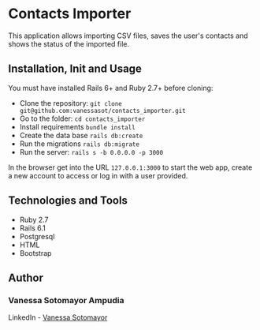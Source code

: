 # Contacts Importer
This application allows importing CSV files, saves the user's contacts and shows the status of the imported file.

## Installation, Init and Usage
You must have installed Rails 6+ and Ruby 2.7+ before cloning:

* Clone the repository: `git clone git@github.com:vanessasot/contacts_importer.git`
* Go to the folder: `cd contacts_importer`
* Install requirements `bundle install`
* Create the data base `rails db:create`
* Run the migrations `rails db:migrate`
* Run the server: `rails s -b 0.0.0.0 -p 3000`

In the browser get into the URL `127.0.0.1:3000` to start the web app, create a new account to access or log in with a user provided.

## Technologies and Tools
- Ruby 2.7
- Rails 6.1
- Postgresql
- HTML
- Bootstrap

## Author
### Vanessa Sotomayor Ampudia
LinkedIn - [Vanessa Sotomayor](https://www.linkedin.com/in/vanessa-sotomayor-ampudia/)
